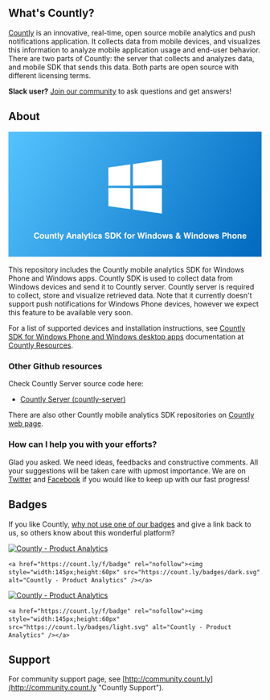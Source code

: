 ## What's Countly?

[Countly](http://count.ly) is an innovative, real-time, open source mobile analytics and push notifications application. It collects data from mobile devices, and visualizes this information to analyze mobile application usage and end-user behavior. There are two parts of Countly: the server that collects and analyzes data, and mobile SDK that sends this data. Both parts are open source with different licensing terms.

**Slack user?** [Join our community](http://slack.count.ly:3000/) to ask questions and get answers!

## About

![Countly Windows SDK](https://github.com/Countly/countly-sdk-windows/blob/master/sdk_banner.png)

This repository includes the Countly mobile analytics SDK for Windows Phone and Windows apps. Countly SDK is used to collect data from Windows devices and send it to Countly server. Countly server is required to collect, store and visualize retrieved data. Note that it currently doesn't support push notifications for Windows Phone devices, however we expect this feature to be available very soon.

For a list of supported devices and installation instructions, see [Countly SDK for Windows Phone and Windows desktop apps](http://resources.count.ly/v1.0/docs/countly-sdk-for-windows-phone) documentation at [Countly Resources](http://resources.count.ly).

### Other Github resources

Check Countly Server source code here: 

- [Countly Server (countly-server)](https://github.com/Countly/countly-server)

There are also other Countly mobile analytics SDK repositories on [Countly web page](http://resources.count.ly/v1.0/docs/downloading-sdks).

### How can I help you with your efforts?
Glad you asked. We need ideas, feedbacks and constructive comments. All your suggestions will be taken care with upmost importance. We are on [Twitter](http://twitter.com/gocountly) and [Facebook](http://www.facebook.com/Countly) if you would like to keep up with our fast progress!

## Badges

If you like Countly, [why not use one of our badges](https://count.ly/brand-assets) and give a link back to us, so others know about this wonderful platform? 

<a href="https://count.ly/f/badge" rel="nofollow"><img style="width:145px;height:60px" src="https://count.ly/badges/dark.svg" alt="Countly - Product Analytics" /></a>

    <a href="https://count.ly/f/badge" rel="nofollow"><img style="width:145px;height:60px" src="https://count.ly/badges/dark.svg" alt="Countly - Product Analytics" /></a>

<a href="https://count.ly/f/badge" rel="nofollow"><img style="width:145px;height:60px" src="https://count.ly/badges/light.svg" alt="Countly - Product Analytics" /></a>

    <a href="https://count.ly/f/badge" rel="nofollow"><img style="width:145px;height:60px" src="https://count.ly/badges/light.svg" alt="Countly - Product Analytics" /></a>

## Support

For community support page, see [http://community.count.ly](http://community.count.ly "Countly Support").